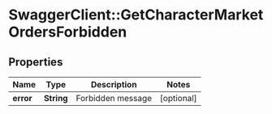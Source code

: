 # SwaggerClient::GetCharacterMarketOrdersForbidden

## Properties
Name | Type | Description | Notes
------------ | ------------- | ------------- | -------------
**error** | **String** | Forbidden message | [optional] 



